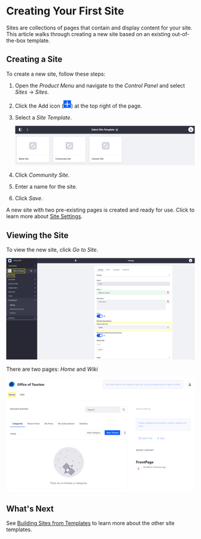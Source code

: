 # Creating Your First Site

Sites are collections of pages that contain and display content for your site. This article walks through creating a new site based on an existing out-of-the-box template.

## Creating a Site

To create a new site, follow these steps:

1. Open the _Product Menu_ and navigate to the _Control Panel_ and select _Sites_ → _Sites_.
1. Click the Add icon (![Add Icon](../images/icon-add.png)) at the top right of the page.
1. Select a _Site Template_.

   ![Select a Site Template](./creating-your-first-site/images/02.png)

1. Click _Community Site_.
1. Enter a name for the site.
1. Click _Save_.

A new site with two pre-existing pages is created and ready for use. Click to learn more about [Site Settings](../site-building/01-introduction-to-site-building.md).

## Viewing the Site

To view the new site, click _Go to Site_.

![Configure the new site](./creating-your-first-site/images/03.png)

There are two pages: _Home_ and _Wiki_

![Community Site - Home Page](./creating-your-first-site/images/04.png)

## What's Next

<!-- Direct reader who is following "Getting Started" flow to the "Changing a theme" article placeholder. -->

See [Building Sites from Templates](https://help.liferay.com/hc/articles/360028819712-Building-Sites-from-Templates) to learn more about the other site templates.
